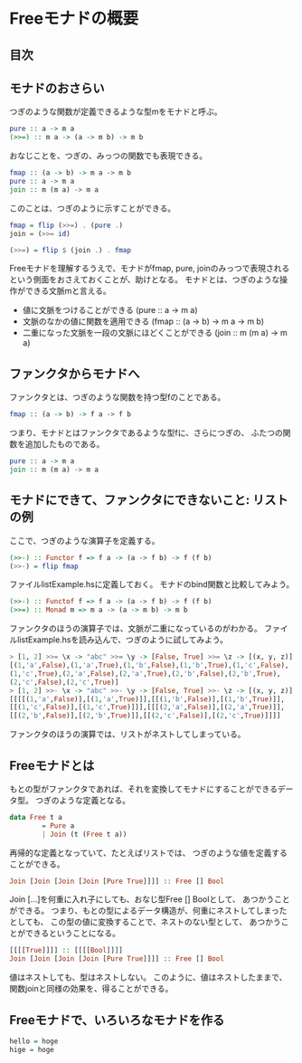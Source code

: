 Freeモナドの概要
================

目次
----

モナドのおさらい
----------------

つぎのような関数が定義できるような型mをモナドと呼ぶ。

```hs
pure :: a -> m a
(>>=) :: m a -> (a -> m b) -> m b
```

おなじことを、つぎの、みっつの関数でも表現できる。

```hs
fmap :: (a -> b) -> m a -> m b
pure :: a -> m a
join :: m (m a) -> m a
```

このことは、つぎのように示すことができる。

```hs
fmap = flip (>>=) . (pure .)
join = (>>= id)

(>>=) = flip $ (join .) . fmap
```

Freeモナドを理解するうえで、モナドがfmap, pure, joinのみっつで表現される
という側面をおさえておくことが、助けとなる。
モナドとは、つぎのような操作ができる文脈mと言える。

* 値に文脈をつけることができる (pure :: a -> m a)
* 文脈のなかの値に関数を適用できる (fmap :: (a -> b) -> m a -> m b)
* 二重になった文脈を一段の文脈にほどくことができる (join :: m (m a) -> m a)

ファンクタからモナドへ
-----------------------

ファンクタとは、つぎのような関数を持つ型fのことである。

```hs
fmap :: (a -> b) -> f a -> f b
```

つまり、モナドとはファンクタであるような型fに、さらにつぎの、
ふたつの関数を追加したものである。

```hs
pure :: a -> m a
join :: m (m a) -> m a
```

モナドにできて、ファンクタにできないこと: リストの例
----------------------------------------------------

ここで、つぎのような演算子を定義する。

```hs:listExample.hs
(>>-) :: Functor f => f a -> (a -> f b) -> f (f b)
(>>-) = flip fmap
```

ファイルlistExample.hsに定義しておく。
モナドのbind関数と比較してみよう。

```hs
(>>-) :: Functof f => f a -> (a -> f b) -> f (f b)
(>>=) :: Monad m => m a -> (a -> m b) -> m b
```

ファンクタのほうの演算子では、文脈が二重になっているのがわかる。
ファイルlistExample.hsを読み込んで、つぎのように試してみよう。

```hs
> [1, 2] >>= \x -> "abc" >>= \y -> [False, True] >>= \z -> [(x, y, z)]
[(1,'a',False),(1,'a',True),(1,'b',False),(1,'b',True),(1,'c',False),
(1,'c',True),(2,'a',False),(2,'a',True),(2,'b',False),(2,'b',True),
(2,'c',False),(2,'c',True)]
> [1, 2] >>- \x -> "abc" >>- \y -> [False, True] >>- \z -> [(x, y, z)]
[[[[(1,'a',False)],[(1,'a',True)]],[[(1,'b',False)],[(1,'b',True)]],
[[(1,'c',False)],[(1,'c',True)]]],[[[(2,'a',False)],[(2,'a',True)]],
[[(2,'b',False)],[(2,'b',True)]],[[(2,'c',False)],[(2,'c',True)]]]]
```

ファンクタのほうの演算では、リストがネストしてしまっている。

Freeモナドとは
--------------

もとの型がファンクタであれば、それを変換してモナドにすることができるデータ型。
つぎのような定義となる。

```hs:freeMonad.hs
data Free t a
        = Pure a
        | Join (t (Free t a))
```

再帰的な定義となっていて、たとえばリストでは、
つぎのような値を定義することができる。

```hs
Join [Join [Join [Join [Pure True]]]] :: Free [] Bool
```

Join [...]を何重に入れ子にしても、おなじ型Free [] Boolとして、
あつかうことができる。
つまり、もとの型によるデータ構造が、何重にネストしてしまったとしても、
この型の値に変換することで、ネストのない型として、
あつかうことができるということになる。

```hs
[[[[True]]]] :: [[[[Bool]]]]
Join [Join [Join [Join [Pure True]]]] :: Free [] Bool
```

値はネストしても、型はネストしない。
このように、値はネストしたままで、関数joinと同様の効果を、得ることができる。

Freeモナドで、いろいろなモナドを作る
------------------------------------

```hs:hoge.hs
hello = hoge
hige = hoge
```
